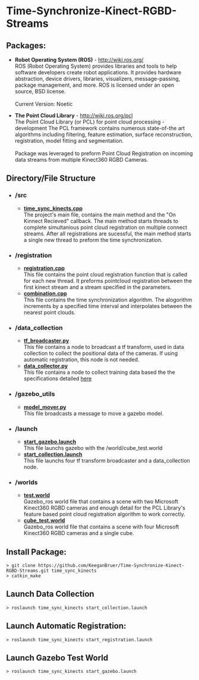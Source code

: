 # Time-Synchronize-Kinect-RGBD-Streams
## Packages:
- **Robot Operating System (ROS)** - http://wiki.ros.org/ <br> ROS (Robot Operating System) provides libraries and tools to help software developers create robot applications. It provides hardware abstraction, device drivers, libraries, visualizers, message-passing, package management, and more. ROS is licensed under an open source, BSD license.<br><br> Current Version: Noetic

- **The Point Cloud Library** - http://wiki.ros.org/pcl <br> The Point Cloud Library (or PCL) for point cloud processing - development The PCL framework contains numerous state-of-the art algorithms including filtering, feature estimation, surface reconstruction, registration, model fitting and segmentation.<br><br> Package was leveraged to preform Point Cloud Registration on incoming data streams from multiple Kinect360 RGBD Cameras. 

## Directory/File Structure
- ### /src
  - [**time_sync_kinects.cpp**](src/time_sync_kinects.cpp) <br> The project's main file, contains the main method and the "On Kinnect Recieved" callback. The main method starts threads to complete simultanious point cloud registration on multiple connect streams. After all registrations are sucessful, the main method starts a single new thread to preform the time synchronization.
- ### /registration  
  - [**registration.cpp**](src/registration/registration.cpp) <br> This file contains the point cloud registration function that is called for each new thread. It preforms pointcloud registration between the first kinect stream and a stream specified in the parameters.
  - [**combination.cpp**](src/registration/combination.cpp) <br> This file contains the time synchronization algorithm. The alogorithm increments by a specified time interval and interpolates between the nearest point clouds.
- ### /data_collection
  - [**tf_broadcaster.py**](src/data_collection/tf_broadcaster.py) <br> This file contains a node to broadcast a tf transform, used in data collection to collect the positional data of the cameras. If using automatic registration, this node is not needed.
  - [**data_collector.py**](src/data_collection/data_collector.py) <br> This file contains a node to collect training data based the the specifications detailed [here](src/data_collection/README.md)
- ### /gazebo_utils
  - [**model_mover.py**](src/gazebo_utils/model_mover.py) <br> This file broadcasts a message to move a gazebo model.  
- ### /launch
  - [**start_gazebo.launch**](launch/start_gazebo.launch) <br> This file launchs gazebo with the /world/cube_test.world
  - [**start_collection.launch**](launch/start_collection.launch) <br> This file launchs four tf transform broadcaster and a data_collection node.
- ### /worlds
  - [**test.world**](worlds/test.world) <br> Gazebo_ros world file that contains a scene with two Microsoft Kinect360 RGBD cameras and enough detail for the PCL Library's feature based point cloud registration algorithm to work correctly.
  - [**cube_test.world**](worlds/cube_test.world) <br> Gazebo_ros world file that contains a scene with four Microsoft Kinect360 RGBD cameras and a single cube.

## Install Package:
```
> git clone https://github.com/KeeganBruer/Time-Synchronize-Kinect-RGBD-Streams.git time_sync_kinects
> catkin_make
```
## Launch Data Collection
```
> roslaunch time_sync_kinects start_collection.launch
```

## Launch Automatic Registration:
```
> roslaunch time_sync_kinects start_registration.launch
```

## Launch Gazebo Test World
```
> roslaunch time_sync_kinects start_gazebo.launch
```
